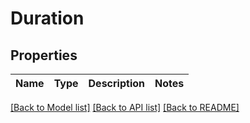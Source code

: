 # Duration

## Properties
Name | Type | Description | Notes
------------ | ------------- | ------------- | -------------

[[Back to Model list]](README.md#documentation-for-models) [[Back to API list]](../README.md#documentation-for-api-endpoints) [[Back to README]](../README.md)


